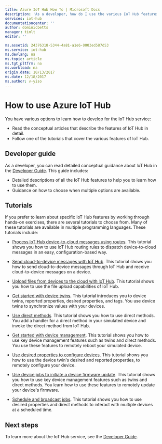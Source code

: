 ```yaml
---
title: Azure IoT Hub How To | Microsoft Docs
description: 'As a developer, how do I use the various IoT Hub features?'
services: iot-hub
documentationcenter: ''
author: dominicbetts
manager: timlt
editor: ''

ms.assetid: 24376318-5344-4a81-a1e6-0003ed587d53
ms.service: iot-hub
ms.devlang: na
ms.topic: article
ms.tgt_pltfrm: na
ms.workload: na
origin.date: 10/13/2017
ms.date: 12/18/2017
ms.author: v-yiso
---
```


# How to use Azure IoT Hub

You have various options to learn how to develop for the IoT Hub service:

* Read the conceptual articles that describe the features of IoT Hub in detail.
* Follow one of the tutorials that cover the various features of IoT Hub.

## Developer guide

As a developer, you can read detailed conceptual guidance about IoT Hub in the [Developer Guide][lnk-devguide]. This guide includes:

* Detailed descriptions of all the IoT Hub features to help you to learn how to use them.
* Guidance on how to choose when multiple options are available.

## Tutorials

If you prefer to learn about specific IoT Hub features by working through hands-on exercises, there are several tutorials to choose from. Many of these tutorials are available in multiple programming languages. These tutorials include:

- [Process IoT Hub device-to-cloud messages using routes][lnk-routes-tutorial]. This tutorial shows you how to use IoT Hub routing rules to dispatch device-to-cloud messages in an easy, configuration-based way.

- [Send cloud-to-device messages with IoT Hub][lnk-c2d-tutorial]. This tutorial shows you how to send cloud-to-device messages through IoT Hub and receive cloud-to-device messages on a device.

- [Upload files from devices to the cloud with IoT Hub][lnk-upload-tutorial]. This tutorial shows you how to use the file upload capabilities of IoT Hub.

- [Get started with device twins][lnk-twin-tutorial]. This tutorial introduces you to device twins, reported properties, desired properties, and tags. You use device twins to synchronize values with your devices.

- [Use direct methods][lnk-methods-tutorial]. This tutorial shows you how to use direct methods. You add a handler for a direct method in your simulated device and invoke the direct method from IoT Hub.

- [Get started with device management][lnk-dm-tutorial]. This tutorial shows you how to use key device management features such as twins and direct methods. You use these features to remotely reboot your simulated device.

- [Use desired properties to configure devices][lnk-properties-tutorial]. This tutorial shows you how to use the device twin's desired and reported properties, to remotely configure your device.

- [Use device jobs to initiate a device firmware update][lnk-jobs-tutorial]. This tutorial shows you how to use key device management features such as twins and direct methods. You learn how to use these features to remotely update your device's firmware.

- [Schedule and broadcast jobs][lnk-schedule-tutorial]. This tutorial shows you how to use desired properties and direct methods to interact with multiple devices at a scheduled time.

## Next steps

To learn more about the IoT Hub service, see the [Developer Guide][lnk-devguide].

[lnk-devguide]: ./iot-hub-devguide.md
[lnk-routes-tutorial]: ./iot-hub-csharp-csharp-process-d2c.md
[lnk-c2d-tutorial]: ./iot-hub-csharp-csharp-c2d.md
[lnk-upload-tutorial]: ./iot-hub-csharp-csharp-file-upload.md
[lnk-twin-tutorial]: ./iot-hub-node-node-twin-getstarted.md
[lnk-methods-tutorial]: ./iot-hub-node-node-direct-methods.md
[lnk-dm-tutorial]: ./iot-hub-node-node-device-management-get-started.md
[lnk-properties-tutorial]: ./iot-hub-node-node-twin-how-to-configure.md
[lnk-jobs-tutorial]: ./iot-hub-node-node-firmware-update.md
[lnk-schedule-tutorial]: ./iot-hub-node-node-schedule-jobs.md